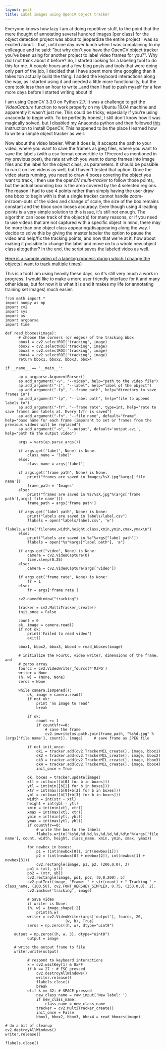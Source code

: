 ```yaml
---
layout: post
title: Label images using OpenCV object tracker
---
```


Everyone knows how lazy I am at doing repetitive stuff, to the point that the mere thought of annotating several hundred images [per class] for the object detection project was about to jeopardize the entire project I was so excited about... that, until one day over lunch when I was complaining to my colleague and he said: "but why don't you have the OpenCV object tracker you've been using for another project to label video frames for you?". Why did I not think about it before? So, I started looking for a labeling tool to do this for me.  A couple hours and a few blog posts and tools that were doing only part of the job, I decided that I have spent more time googling than it takes ton actually build the thing. I added the keyboard interactions along the way, as I started using it and needed a little more functionality, but the core took less than an hour to write...and then I had to push myself for a few more days before I started writing about it!

I am using OpenCV 3.3.0 on Python 2.7. It was a challenge to get the _VideoCapture_ function to work properly on my Ubuntu 16.04 machine and apparently it wasn't just me. This could be tricky, especially if you're using anaconda to begin with. To be perfectly honest, I still don't know how it was magically solved, but I disabled my Anaconda python and then followed [this](https://www.learnopencv.com/install-opencv3-on-ubuntu//) instruction to install OpenCV. This happened to be the place I learned how to write a simple object tracker as well. 

Now about the video labeler. What it does is, it accepts the path to your video, where you want to save the frames as jpeg files, where you want to save the labels (with a csv format convertible to TFrecord as mentioned in my previous post), the rate at which you want to dump frames into image files and the label for the object class, as parameters. It should be possible to run it on live videos as well, but I haven't tested that option. Once the video starts running, you need to draw 4 boxes covering the object you want to track, I then use the openCV _multi-tracker_ to follow those points, but the actual bounding box is the area covered by the 4 selected regions. The reason I had to use 4 points rather than simply having the user draw one bbox to begin with is that a single tracker cannot handle zoom-in/zoom-outs of the video and change of scale, the size of the box remains constant and the bbox soon looses accuracy. Even though using 4 leading points is a very simple solution to this issue, it's still not enough. The algorithm can loose track of the object(s) for many reasons, or if you need to use videos that are not captured with a specific object in mind, there may be more than one object class appearing/disappearing along the way. I decide to solve this by giving the master labeler the option to pause the video and help/fix the tracking points, and now that we're at it, how about making it possible to change the label and move on to a whole new object class altogether? In the end, the script saves the labeled video as well.

[Here is a sample video of a labeling process during which I change the objects I want to track multiple times)](https://youtu.be/Pa6ARjV8wy0)

This is a tool I am using heavily these days, so it's still very much a work in progress. I would like to make a more user friendly interface for it and many other ideas, but for now it is what it is and it makes my life (or annotating training set images) much easier.

	from math import *
	import numpy as np
	import cv2
	import sys
	import os
	import argparse
	import time

	def read_bboxes(image):
		  # choose the corners (or edges) of the tracking bbox
		  bbox1 = cv2.selectROI('tracking', image)
		  bbox2 = cv2.selectROI('tracking', image)
		  bbox3 = cv2.selectROI('tracking', image)
		  bbox4 = cv2.selectROI('tracking', image)
		  return bbox1, bbox2, bbox3, bbox4

	if __name__ == '__main__':

		  ap = argparse.ArgumentParser()
		  ap.add_argument("-v", "--video", help="path to the video file")
		  ap.add_argument("-l", "--label", help="label of the object")
		  ap.add_argument("-fp", "--frame path", help="directory to save frames in")
		  ap.add_argument("-lp", "--label path", help="file to append labels to")
		  ap.add_argument("-fr", "--frame rate", type=int, help="rate to save frames and labels at. Every 1/fr is saved")
		  ap.add_argument("-fn", "--file name", default="frame", help="base name for each frame (imporant to set or frames from the previous videos will be replaced")
		  ap.add_argument("-o", "--output", default='output.avi', help="path to the output video")    
		  
		  args = vars(ap.parse_args())

		  if args.get('label', None) is None:        
		      class_name = 'label'
		  else:
		      class_name = args['label']

		  if args.get('frame path', None) is None:
		      print("frames are saved in Images/%sX.jpg"%args['file name'])
		      frame_path = 'Images'
		  else:
		      print("frames are saved in %s/%sX.jpg"%(args['frame path'],args['file name']))
		      frame_path = args['frame path']

		  if args.get('label path', None) is None: 
		      print("labels are saved in labels/label.csv")
		      flabels = open("labels/label.csv", 'w')
		      flabels.write("filename,width,height,class,xmin,ymin,xmax,ymax\n")
		  else:
		      print("labels are saved in %s"%args["label path"])
		      flabels = open("%s"%args["label path"], 'a')

		  if args.get("video", None) is None:
		      camera = cv2.VideoCapture(0)
		      time.sleep(0.25)
		  else:
		      camera = cv2.VideoCapture(args['video'])

		  if args.get('frame rate', None) is None:        
		      fr = 1
		  else:
		      fr = args['frame rate']

		  cv2.namedWindow("tracking")

		  tracker = cv2.MultiTracker_create()
		  init_once = False

		  count = 0
		  ok, image = camera.read()
		  if not ok:
		      print('Failed to read video')
		      exit()

		  bbox1, bbox2, bbox3, bbox4 = read_bboxes(image)

		  # initialize the FourCC, video writer, dimensions of the frame, and
		  # zeros array
		  fourcc = cv2.VideoWriter_fourcc(*'MJPG')
		  writer = None
		  (h, w) = (None, None)
		  zeros = None

		  while camera.isOpened():
		      ok, image = camera.read()
		      if not ok:
		          print 'no image to read'
		          break

		      if ok:
		          count += 1
		          if count%fr==0:
		              # save the frame
		              cv2.imwrite(os.path.join(frame_path, "%s%d.jpg" %(args['file name'], count)), image)     # save frame as JPEG file
		          
		      if not init_once:
		          ok1 = tracker.add(cv2.TrackerMIL_create(), image, bbox1)
		          ok2 = tracker.add(cv2.TrackerMIL_create(), image, bbox2)
		          ok3 = tracker.add(cv2.TrackerMIL_create(), image, bbox3)
		          ok4 = tracker.add(cv2.TrackerMIL_create(), image, bbox4)
		          init_once = True
		          
		      ok, boxes = tracker.update(image)
		      xtl = int(min([b[0] for b in boxes]))
		      ytl = int(min([b[1] for b in boxes]))
		      xtr = int(max([b[0]+b[2] for b in boxes]))
		      ybl = int(max([b[1]+b[3] for b in boxes]))
		      width = int(xtr - xtl)
		      height = int(ybl - ytl)
		      xmin = int(min(xtl, xtr))
		      xmax = int(max(xtl, xtr))
		      ymin = int(min(ytl, ybl))
		      ymax = int(max(ytl, ybl))
		      if count%fr==0:
		          # write the box to the labels
		          flabels.write('%s%d,%d,%d,%s,%d,%d,%d,%d\n'%(args['file name'], count, width, height, class_name, xmin, ymin, xmax, ymax))
		      
		      for newbox in boxes:
		          p1 = (int(newbox[0]), int(newbox[1]))
		          p2 = (int(newbox[0] + newbox[2]), int(newbox[1] + newbox[3]))
		          cv2.rectangle(image, p1, p2, (200,0,0), 3)
		      po1 = (xtl, ytl)
		      po2 = (xtr, ybl)
		      cv2.rectangle(image, po1, po2, (0,0,200), 5)
		      cv2.putText(image, "Frame: " + str(count) + " Tracking " + class_name, (100,50), cv2.FONT_HERSHEY_SIMPLEX, 0.75, (250,0,0), 2);
		      cv2.imshow('tracking', image)

		      # Save video
		      if writer is None:
			  (h, w) = image.shape[:2]
		          print(h,w)
			  writer = cv2.VideoWriter(args['output'], fourcc, 20,
					           (w, h), True)
			  zeros = np.zeros((h, w), dtype="uint8")

		output = np.zeros((h, w, 3), dtype="uint8")
		      output = image

		# write the output frame to file
		writer.write(output)

		      # respond to keyboard interactions
		      k = cv2.waitKey(1) & 0xFF
		      if k == 27 : # ESC pressed
		          cv2.destroyAllWindows()
		          writer.release()
		          flabels.close()
		          break 
		      elif k == 32: # SPACE pressed
		          new_class_name = raw_input('New label: ')
		          if new_class_name:
		              class_name = new_class_name
		          tracker = cv2.MultiTracker_create()
		          init_once = False
		          bbox1, bbox2, bbox3, bbox4 = read_bboxes(image)
		          
	# do a bit of cleanup
	cv2.destroyAllWindows()
	writer.release()

	flabels.close()
